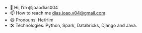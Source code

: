 - 👋 Hi, I’m @joaodias004
- 📫 How to reach me dias.joao.v04@gmail.com
- 😄 Pronouns: He/Him
- 🛠 Technologies: Python, Spark, Databricks, Django and Java.
<!---
joaodias004/joaodias004 is a ✨ special ✨ repository because its `README.md` (this file) appears on your GitHub profile.
You can click the Preview link to take a look at your changes.
--->
